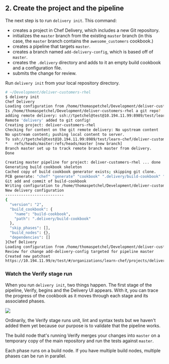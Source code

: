 ## 2. Create the project and the pipeline

The next step is to run `delivery init`. This command:

* creates a project in Chef Delivery, which includes a new Git repository.
* initializes the `master` branch from the existing `master` branch (in this case, the `master` branch contains the `awesome_customers` cookbook.)
* creates a pipeline that targets `master`.
* creates a branch named `add-delivery-config`, which is based off of `master`.
* creates the <code class="file-path">.delivery</code> directory and adds to it an empty build cookbook and a configuration file.
* submits the change for review.

Run `delivery init` from your local repository directory.

```bash
# ~/Development/deliver-customers-rhel
$ delivery init
Chef Delivery
Loading configuration from /home/thomaspetchel/Development/deliver-customers-rhel
Is /home/thomaspetchel/Development/deliver-customers-rhel a git repo?  yes
adding remote delivery: ssh://tpetchel@test@10.194.11.99:8989/test/learn-chef/deliver-customers-rhel
Remote 'delivery' added to git config!
Creating project: deliver-customers-rhel
Checking for content on the git remote delivery: No upstream content
No upstream content; pushing local content to server.
To ssh://tpetchel@test@10.194.11.99:8989/test/learn-chef/deliver-customers-rhel
*	refs/heads/master:refs/heads/master	[new branch]
Branch master set up to track remote branch master from delivery.
Done

Creating master pipeline for project: deliver-customers-rhel ... done
Generating build cookbook skeleton
Cached copy of build cookbook generator exists; skipping git clone.
PCB generate: "chef" "generate" "cookbook" ".delivery/build-cookbook" "-g" "/home/thomaspetchel/.delivery/cache/generator-cookbooks/pcb"
Git add and commit of build-cookbook
Writing configuration to /home/thomaspetchel/Development/deliver-customers-rhel/.delivery/config.json
New delivery configuration
--------------------------
{
  "version": "2",
  "build_cookbook": {
    "name": "build-cookbook",
    "path": ".delivery/build-cookbook"
  },
  "skip_phases": [],
  "build_nodes": {},
  "dependencies": []
}Chef Delivery
Loading configuration from /home/thomaspetchel/Development/deliver-customers-rhel
Review for change add-delivery-config targeted for pipeline master
Created new patchset
https://10.194.11.99/e/test/#/organizations/learn-chef/projects/deliver-customers-rhel/changes/c469f058-493d-4277-99ba-13f86014a63c
```

### Watch the Verify stage run

When you run `delivery init`, two things happen. The first stage of the pipeline, Verify, begins and the Delivery UI appears. With it, you can trace the progress of the cookbook as it moves through each stage and its associated phases.

![](delivery/delivery-init-result.png)

Ordinarily, the Verify stage runs unit, lint and syntax tests but we haven't added them yet because our purpose is to validate that the pipeline works.

The build node that's running Verify merges your changes into `master` on a temporary copy of the main repository and run the tests against `master`.

Each phase runs on a build node. If you have multiple build nodes, multiple phases can be run in parallel.
